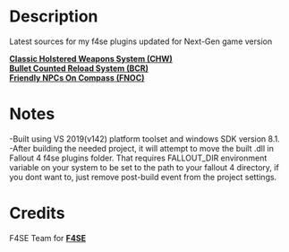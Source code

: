 # Description
Latest sources for my f4se plugins updated for Next-Gen game version

**[Classic Holstered Weapons System (CHW)](https://www.nexusmods.com/fallout4/mods/46101)**  
**[Bullet Counted Reload System (BCR)](https://www.nexusmods.com/fallout4/mods/41178)**  
**[Friendly NPCs On Compass (FNOC)](https://www.nexusmods.com/fallout4/mods/95776)**

# Notes
-Built using VS 2019(v142) platform toolset and windows SDK version 8.1.  
-After building the needed project, it will attempt to move the built .dll in Fallout 4 f4se plugins folder. That requires FALLOUT_DIR environment variable on your system to be set to the path to your fallout 4 directory, if you dont want to, just remove post-build event from the project settings.

# Credits
F4SE Team for **[F4SE](https://f4se.silverlock.org/)**
